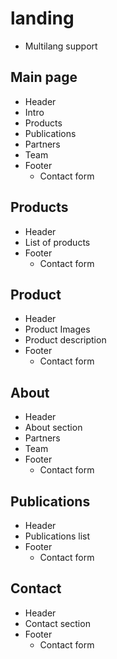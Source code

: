 # landing

- Multilang support

## Main page

- Header
- Intro
- Products
- Publications
- Partners
- Team
- Footer
  - Contact form

## Products

- Header
- List of products
- Footer
  - Contact form

## Product

- Header
- Product Images
- Product description
- Footer
  - Contact form

## About 

- Header
- About section
- Partners
- Team
- Footer
  - Contact form

## Publications

- Header
- Publications list
- Footer
  - Contact form

## Contact

- Header
- Contact section
- Footer
  - Contact form
